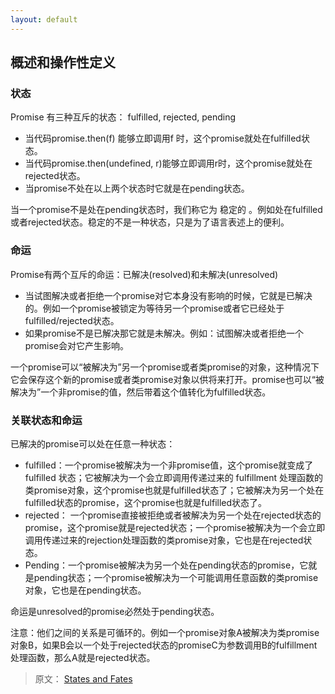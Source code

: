 ```yaml
---
layout: default
---
```


## 概述和操作性定义

### 状态

Promise 有三种互斥的状态： fulfilled, rejected, pending

- 当代码promise.then(f) 能够立即调用f 时，这个promise就处在fulfilled状态。
- 当代码promise.then(undefined, r)能够立即调用r时，这个promise就处在rejected状态。
- 当promise不处在以上两个状态时它就是在pending状态。

当一个promise不是处在pending状态时，我们称它为 稳定的 。例如处在fulfilled或者rejected状态。稳定的不是一种状态，只是为了语言表述上的便利。

### 命运

Promise有两个互斥的命运：已解决(resolved)和未解决(unresolved)

- 当试图解决或者拒绝一个promise对它本身没有影响的时候，它就是已解决的。例如一个promise被锁定为等待另一个promise或者它已经处于fulfilled/rejected状态。
- 如果promise不是已解决那它就是未解决。例如：试图解决或者拒绝一个promise会对它产生影响。

一个promise可以“被解决为”另一个promise或者类promise的对象，这种情况下它会保存这个新的promise或者类promise对象以供将来打开。promise也可以“被解决为”一个非promise的值，然后带着这个值转化为fulfilled状态。

### 关联状态和命运

已解决的promise可以处在任意一种状态：

- fulfilled：一个promise被解决为一个非promise值，这个promise就变成了fulfilled 状态；它被解决为一个会立即调用传递过来的 fulfillment 处理函数的类promise对象，这个promise也就是fulfilled状态了；它被解决为另一个处在fulfilled状态的promise，这个promise也就是fulfilled状态了。
- rejected： 一个promise直接被拒绝或者被解决为另一个处在rejected状态的promise，这个promise就是rejected状态；一个promise被解决为一个会立即调用传递过来的rejection处理函数的类promise对象，它也是在rejected状态。
- Pending：一个promise被解决为另一个处在pending状态的promise，它就是pending状态；一个promise被解决为一个可能调用任意函数的类promise对象，它也是在pending状态。

命运是unresolved的promise必然处于pending状态。

注意：他们之间的关系是可循环的。例如一个promise对象A被解决为类promise对象B，如果B会以一个处于rejected状态的promiseC为参数调用B的fulfillment处理函数，那么A就是rejected状态。

> 原文： [States and Fates](https://github.com/domenic/promises-unwrapping/blob/master/docs/states-and-fates.md)